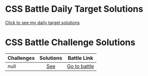 # CSS Battle Daily Target Solutions
[Click to see my daily target solutions](Daily%20Targets)

# CSS Battle Challenge Solutions

| Challenges               |              Solutions               |                   Battle Link                   |
| ------------------------ | :----------------------------------: | :---------------------------------------------: |
| null | [See](#) | [Go to battle](#)  |
